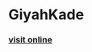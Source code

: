 <h1>GiyahKade</h1>

<h3> <a href="https://hadioryanipr.github.io/GiyahKade/" target="_blank">visit online<a/></h3>
